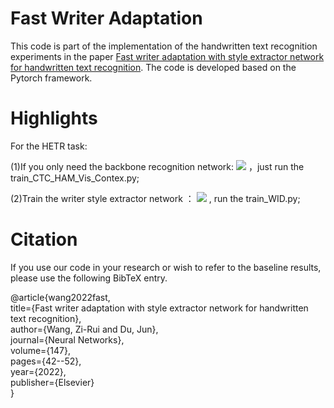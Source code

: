 # Fast Writer Adaptation

This code is part of the implementation of the handwritten text recognition experiments in the paper [Fast writer adaptation with style extractor network for handwritten text recognition](https://sciencedirect.53yu.com/science/article/abs/pii/S0893608021004755). The code is developed based on the Pytorch framework.

# Highlights

For the HETR task:

(1)If you only need the backbone recognition network: 
![](https://github.com/Wukong90/Handwritten-Text-Recognition/blob/main/imgs/baselines.jpg)
，just run the train_CTC_HAM_Vis_Contex.py;

(2)Train the writer style extractor network ：
![](https://github.com/Wukong90/Handwritten-Text-Recognition/blob/main/imgs/SEN.jpg)
, run the train_WID.py;

# Citation

If you use our code in your research or wish to refer to the baseline results, please use the following BibTeX entry.

@article{wang2022fast,  
        title={Fast writer adaptation with style extractor network for handwritten text recognition},  
        author={Wang, Zi-Rui and Du, Jun},  
        journal={Neural Networks},  
        volume={147},  
        pages={42--52},  
        year={2022},   
        publisher={Elsevier}  
}
